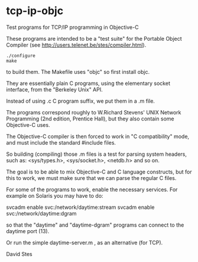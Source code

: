 # tcp-ip-objc
Test programs for TCP/IP programming in Objective-C

These programs are intended to be a "test suite" for the Portable Object Compiler (see http://users.telenet.be/stes/compiler.html).

	./configure
	make

to build them.  The Makefile uses "objc" so first install objc.

They are essentially plain C programs, using the elementary socket interface,
from the "Berkeley Unix" API.

Instead of using .c C program suffix, we put them in a .m file.

The programs correspond roughly to W.Richard Stevens' UNIX Network Programming
(2nd edition, Prentice Hall), but they also contain some Objective-C uses.

The Objective-C compiler is then forced to work in "C compatibility" mode,
and must include the standard #include files.

So building (compiling) those .m files is a test for parsing system headers,
such as: <sys/types.h>, <sys/socket.h>, <netdb.h> and so on.

The goal is to be able to mix Objective-C and C language constructs,
but for this to work, we must make sure that we can parse the regular C files.

For some of the programs to work, enable the necessary services.
For example on Solaris you may have to do:

svcadm enable svc:/network/daytime:stream
svcadm enable svc:/network/daytime:dgram

so that the "daytime" and "daytime-dgram" programs can connect to the daytime port (13).

Or run the simple daytime-server.m , as an alternative (for TCP).

David Stes


